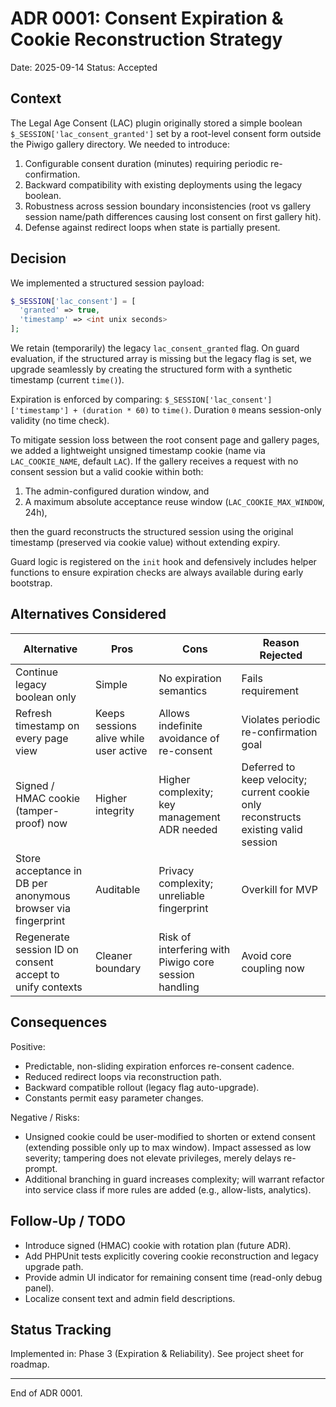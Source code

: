 # ADR 0001: Consent Expiration & Cookie Reconstruction Strategy

Date: 2025-09-14
Status: Accepted

## Context

The Legal Age Consent (LAC) plugin originally stored a simple boolean `$_SESSION['lac_consent_granted']` set by a root-level consent form outside the Piwigo gallery directory. We needed to introduce:

1. Configurable consent duration (minutes) requiring periodic re-confirmation.
2. Backward compatibility with existing deployments using the legacy boolean.
3. Robustness across session boundary inconsistencies (root vs gallery session name/path differences causing lost consent on first gallery hit).
4. Defense against redirect loops when state is partially present.

## Decision

We implemented a structured session payload:

```php
$_SESSION['lac_consent'] = [
  'granted' => true,
  'timestamp' => <int unix seconds>
];
```

We retain (temporarily) the legacy `lac_consent_granted` flag. On guard evaluation, if the structured array is missing but the legacy flag is set, we upgrade seamlessly by creating the structured form with a synthetic timestamp (current `time()`).

Expiration is enforced by comparing: `$_SESSION['lac_consent']['timestamp'] + (duration * 60)` to `time()`. Duration `0` means session-only validity (no time check).

To mitigate session loss between the root consent page and gallery pages, we added a lightweight unsigned timestamp cookie (name via `LAC_COOKIE_NAME`, default `LAC`). If the gallery receives a request with no consent session but a valid cookie within both:

1. The admin-configured duration window, and
2. A maximum absolute acceptance reuse window (`LAC_COOKIE_MAX_WINDOW`, 24h),

then the guard reconstructs the structured session using the original timestamp (preserved via cookie value) without extending expiry.

Guard logic is registered on the `init` hook and defensively includes helper functions to ensure expiration checks are always available during early bootstrap.

## Alternatives Considered

| Alternative                                                  | Pros                                   | Cons                                                  | Reason Rejected                                                                    |
| ------------------------------------------------------------ | -------------------------------------- | ----------------------------------------------------- | ---------------------------------------------------------------------------------- |
| Continue legacy boolean only                                 | Simple                                 | No expiration semantics                               | Fails requirement                                                                  |
| Refresh timestamp on every page view                         | Keeps sessions alive while user active | Allows indefinite avoidance of re-consent             | Violates periodic re-confirmation goal                                             |
| Signed / HMAC cookie (tamper-proof) now                      | Higher integrity                       | Higher complexity; key management ADR needed          | Deferred to keep velocity; current cookie only reconstructs existing valid session |
| Store acceptance in DB per anonymous browser via fingerprint | Auditable                              | Privacy complexity; unreliable fingerprint            | Overkill for MVP                                                                   |
| Regenerate session ID on consent accept to unify contexts    | Cleaner boundary                       | Risk of interfering with Piwigo core session handling | Avoid core coupling now                                                            |

## Consequences

Positive:

- Predictable, non-sliding expiration enforces re-consent cadence.
- Reduced redirect loops via reconstruction path.
- Backward compatible rollout (legacy flag auto-upgrade).
- Constants permit easy parameter changes.

Negative / Risks:

- Unsigned cookie could be user-modified to shorten or extend consent (extending possible only up to max window). Impact assessed as low severity; tampering does not elevate privileges, merely delays re-prompt.
- Additional branching in guard increases complexity; will warrant refactor into service class if more rules are added (e.g., allow-lists, analytics).

## Follow-Up / TODO

- Introduce signed (HMAC) cookie with rotation plan (future ADR).
- Add PHPUnit tests explicitly covering cookie reconstruction and legacy upgrade path.
- Provide admin UI indicator for remaining consent time (read-only debug panel).
- Localize consent text and admin field descriptions.

## Status Tracking

Implemented in: Phase 3 (Expiration & Reliability). See project sheet for roadmap.

---

End of ADR 0001.
